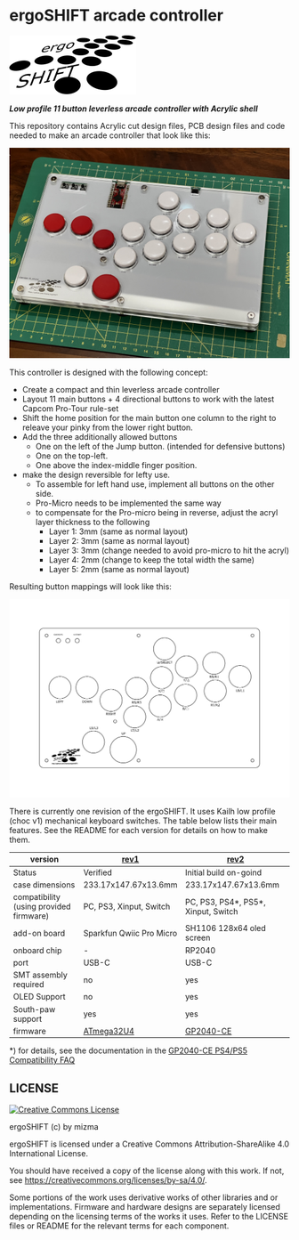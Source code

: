 ergoSHIFT arcade controller
========================================================================

![logo](./images/ErgoSHIFT-logo-small.svg)

_**Low profile 11 button leverless arcade controller with Acrylic shell**_

This repository contains Acrylic cut design files, PCB design files and code needed to make
an arcade controller that look like this:

![image](./hardware-rev1/images/ergoSHIFT-rev1-bare1.jpg)

This controller is designed with the following concept:

* Create a compact and thin leverless arcade controller
* Layout 11 main buttons + 4 directional buttons to work with the latest 
  Capcom Pro-Tour rule-set
* Shift the home position for the main button one column to the right 
  to releave your pinky from the lower right button.
* Add the three additionally allowed buttons
    * One on the left of the Jump button.  (intended for defensive buttons)
    * One on the top-left.
    * One above the index-middle finger position.
* make the design reversible for lefty use.
    * To assemble for left hand use, implement all buttons on the other side.
    * Pro-Micro needs to be implemented the same way
    * to compensate for the Pro-micro being in reverse, adjust the acryl layer
      thickness to the following
        * Layer 1: 3mm (same as normal layout)
        * Layer 2: 3mm (same as normal layout)
        * Layer 3: 3mm (change needed to avoid pro-micro to hit the acryl)
        * Layer 4: 2mm (change to keep the total width the same)
        * Layer 5: 2mm (same as normal layout)

Resulting button mappings will look like this:

![button-map](hardware-rev1/images/ergoSHIFT-stencil.png)

There is currently one revision of the ergoSHIFT.  It uses Kailh low profile (choc v1)
mechanical keyboard switches.  The table below lists their main features.
See the README for each version for details on how to make them.

version                                 | [rev1](./hardware-rev1/)            | [rev2](./hardware-rev2/)              |
--------------------------------------- | ----------------------------------- | ------------------------------------- |
Status                                  | Verified                            | Initial build on-goind                |
case dimensions                         | 233.17x147.67x13.6mm                | 233.17x147.67x13.6mm                  |
compatibility (using provided firmware) | PC, PS3, Xinput, Switch             | PC, PS3, PS4*, PS5*, Xinput, Switch   |
add-on board                            | Sparkfun Qwiic Pro Micro            | SH1106 128x64 oled screen             |
onboard chip                            | -                                   | RP2040                                |
port                                    | USB-C                               | USB-C                                 |
SMT assembly required                   | no                                  | yes                                   |
OLED Support                            | no                                  | yes                                   |
South-paw support                       | yes                                 | yes                                   |
firmware                                | [ATmega32U4](firmwares_atmega32u4)  | [GP2040-CE](https://gp2040-ce.info/)  |

*) for details, see the documentation in the [GP2040-CE PS4/PS5 Compatibility FAQ](https://gp2040-ce.info/faq/faq-ps4-ps5-compatibility)

LICENSE
------------------------------------------------------------------------

<a rel="license" href="http://creativecommons.org/licenses/by-sa/4.0/"><img alt="Creative Commons License" style="border-width:0" src="https://i.creativecommons.org/l/by-sa/4.0/88x31.png" /></a>

ergoSHIFT (c) by mizma

ergoSHIFT is licensed under a
Creative Commons Attribution-ShareAlike 4.0 International License.

You should have received a copy of the license along with this
work. If not, see <https://creativecommons.org/licenses/by-sa/4.0/>.

Some portions of the work uses derivative works of other libraries and or implementations.
Firmware and hardware designs are separately licensed depending on the licensing terms of 
the works it uses.  Refer to the LICENSE files or README for the relevant terms for each
component.
